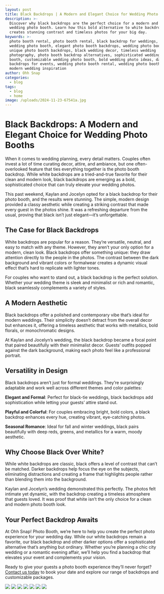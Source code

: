```yaml
---
layout: post
title: Black Backdrops | A Modern and Elegant Choice for Wedding Photo Booths
description: >-
  Discover why black backdrops are the perfect choice for a modern and elegant
  wedding photo booth. Learn how this bold alternative to white backdrops
  creates stunning contrast and timeless photos for your big day.
keywords: >-
  photo booth rental, photo booth rental, black backdrop for weddings, modern
  wedding photo booth, elegant photo booth backdrops, wedding photo booth ideas,
  unique photo booth backdrops, black wedding decor, timeless wedding
  photography, photo booth backdrop alternatives, sophisticated wedding photo
  booth, customizable wedding photo booth, bold wedding photo ideas, dark
  backdrops for events, wedding photo booth rental, wedding photo booth trends,
  modern wedding inspiration
author: Ohh Snap
categories:
  - blog
tags:
  - blog
  - home
image: /uploads/2024-11-23-67541a.jpg
---
```

# Black Backdrops: A Modern and Elegant Choice for Wedding Photo Booths

When it comes to wedding planning, every detail matters. Couples often invest a lot of time curating decor, attire, and ambiance, but one often-overlooked feature that ties everything together is the photo booth backdrop. While white backdrops are a tried-and-true favorite for their clean and modern look, black backdrops are emerging as a bold, sophisticated choice that can truly elevate your wedding photos.

This past weekend, Kaylan and Jocelyn opted for a black backdrop for their photo booth, and the results were stunning. The simple, modern design provided a classy aesthetic while creating a striking contrast that made every guest in the photos shine. It was a refreshing departure from the usual, proving that black isn’t just elegant—it’s unforgettable.

## The Case for Black Backdrops

White backdrops are popular for a reason. They’re versatile, neutral, and easy to match with any theme. However, they aren’t your only option for a modern, clean look. Black backdrops offer something unique: they draw attention directly to the people in the photos. The contrast between the dark background and vibrant colors or formalwear creates a dynamic visual effect that’s hard to replicate with lighter tones.

For couples who want to stand out, a black backdrop is the perfect solution. Whether your wedding theme is sleek and minimalist or rich and romantic, black seamlessly complements a variety of styles.

## A Modern Aesthetic

Black backdrops offer a polished and contemporary vibe that’s ideal for modern weddings. Their simplicity doesn’t detract from the overall decor but enhances it, offering a timeless aesthetic that works with metallics, bold florals, or monochromatic designs.

At Kaylan and Jocelyn’s wedding, the black backdrop became a focal point that paired beautifully with their minimalist decor. Guests’ outfits popped against the dark background, making each photo feel like a professional portrait.

## Versatility in Design

Black backdrops aren’t just for formal weddings. They’re surprisingly adaptable and work well across different themes and color palettes:

**Elegant and Formal**: Perfect for black-tie weddings, black backdrops add sophistication while letting your guests’ attire stand out.

**Playful and Colorful**: For couples embracing bright, bold colors, a black backdrop enhances every hue, creating vibrant, eye-catching photos.

**Seasonal Romance**: Ideal for fall and winter weddings, black pairs beautifully with deep reds, greens, and metallics for a warm, moody aesthetic.

## Why Choose Black Over White?

While white backdrops are classic, black offers a level of contrast that can’t be matched. Darker backdrops help focus the eye on the subjects, eliminating distractions and creating a frame that highlights people rather than blending them into the background.

Kaylan and Jocelyn’s wedding demonstrated this perfectly. The photos felt intimate yet dynamic, with the backdrop creating a timeless atmosphere that guests loved. It was proof that white isn’t the only choice for a clean and modern photo booth look.

## Your Perfect Backdrop Awaits

At Ohh Snap! Photo Booth, we’re here to help you create the perfect photo experience for your wedding day. While our white backdrops remain a favorite, our black backdrop and other darker options offer a sophisticated alternative that’s anything but ordinary. Whether you’re planning a chic city wedding or a romantic evening affair, we’ll help you find a backdrop that elevates your event and complements your vision.

Ready to give your guests a photo booth experience they’ll never forget? [Contact us today](/contact-ohh-snap-photobooth) to book your date and explore our range of backdrops and customizable packages.

![](/uploads/2024-11-23-64676b-1.jpg) ![](/uploads/2024-11-23-64979a.jpg) ![](/uploads/2024-11-23-66602c.jpg) ![](/uploads/2024-11-23-67234a.jpg) ![](/uploads/2024-11-23-67472b.jpg) ![](/uploads/2024-11-23-67683b.jpg) ![](/uploads/2024-11-23-67958a.jpg)